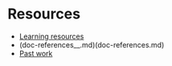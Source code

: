 # Resources

- [Learning resources](learning-resources.md)
- (doc-references__.md)(doc-references.md)
- [Past work](past-work.md)
